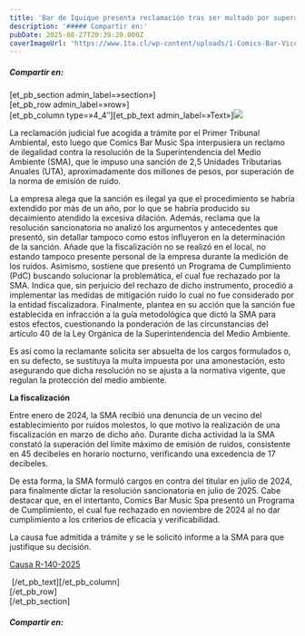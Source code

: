 ```yaml
---
title: 'Bar de Iquique presenta reclamación tras ser multado por superación de la norma de ruido'
description: '##### Compartir en:'
pubDate: 2025-08-27T20:39:20.000Z
coverImageUrl: 'https://www.1ta.cl/wp-content/uploads/1-Comics-Bar-Vicente-Zegers-228-Iquique.jpg'
---
```


##### Compartir en:

[](https://www.linkedin.com/sharing/share-offsite/?url= 'Add this to LinkedIn')[](https://twitter.com/intent/tweet?text=%20-%20%20 'Share this on X')[](https://api.whatsapp.com/send?text=%20 'WhatsApp')[](https://www.facebook.com/share.php?u= 'Share this on Facebook')[](# 'More share links')

\[et_pb_section admin_label=»section»\]  
\[et_pb_row admin_label=»row»\]  
\[et_pb_column type=»4_4″\]\[et_pb_text admin_label=»Text»\][![](https://www.1ta.cl/wp-content/uploads/1-Comics-Bar-Vicente-Zegers-228-Iquique.jpg)](https://www.1ta.cl/wp-content/uploads/1-Comics-Bar-Vicente-Zegers-228-Iquique.jpg)

La reclamación judicial fue acogida a trámite por el Primer Tribunal Ambiental, esto luego que Comics Bar Music Spa interpusiera un reclamo de ilegalidad contra la resolución de la Superintendencia del Medio Ambiente (SMA), que le impuso una sanción de 2,5 Unidades Tributarias Anuales (UTA), aproximadamente dos millones de pesos, por superación de la norma de emisión de ruido.

La empresa alega que la sanción es ilegal ya que el procedimiento se habría extendido por más de un año, por lo que se habría producido su decaimiento atendido la excesiva dilación. Además, reclama que la resolución sancionatoria no analizó los argumentos y antecedentes que presentó, sin detallar tampoco como estos influyeron en la determinación de la sanción. Añade que la fiscalización no se realizó en el local, no estando tampoco presente personal de la empresa durante la medición de los ruidos. Asimismo, sostiene que presentó un Programa de Cumplimiento (PdC) buscando solucionar la problemática, el cual fue rechazado por la SMA. Indica que, sin perjuicio del rechazo de dicho instrumento, procedió a implementar las medidas de mitigación ruido lo cual no fue considerado por la entidad fiscalizadora. Finalmente, plantea en su acción que la sanción fue establecida en infracción a la guía metodológica que dictó la SMA para estos efectos, cuestionando la ponderación de las circunstancias del artículo 40 de la Ley Orgánica de la Superintendencia del Medio Ambiente.

Es así como la reclamante solicita ser absuelta de los cargos formulados o, en su defecto, se sustituya la multa impuesta por una amonestación, esto asegurando que dicha resolución no se ajusta a la normativa vigente, que regulan la protección del medio ambiente.

**La fiscalización**

Entre enero de 2024, la SMA recibió una denuncia de un vecino del establecimiento por ruidos molestos, lo que motivo la realización de una fiscalización en marzo de dicho año. Durante dicha actividad la la SMA constató la superación del límite máximo de emisión de ruidos, consistente en 45 decibeles en horario nocturno, verificando una excedencia de 17 decibeles.

De esta forma, la SMA formuló cargos en contra del titular en julio de 2024, para finalmente dictar la resolución sancionatoria en julio de 2025. Cabe destacar que, en el intertanto, Comics Bar Music Spa presentó un Programa de Cumplimiento, el cual fue rechazado en noviembre de 2024 al no dar cumplimiento a los criterios de eficacia y verificabilidad.

La causa fue admitida a trámite y se le solicitó informe a la SMA para que justifique su decisión.

[Causa R-140-2025](https://www.portaljudicial1ta.cl/sgc-web/ver-causa.html?rol=R-140-2025)

 \[/et_pb_text\]\[/et_pb_column\]  
\[/et_pb_row\]  
\[/et_pb_section\]

##### Compartir en:

[](https://www.linkedin.com/sharing/share-offsite/?url= 'Add this to LinkedIn')[](https://twitter.com/intent/tweet?text=%20-%20%20 'Share this on X')[](https://api.whatsapp.com/send?text=%20 'WhatsApp')[](https://www.facebook.com/share.php?u= 'Share this on Facebook')[](# 'More share links')
